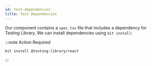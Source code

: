 ```yaml
---
id: test-dependencies
title: Test Dependencies
---
```


Our component contains a `spec.tsx` file that includes a dependency for Testing Library. We can install dependencies using `bit install`:

:::note Action Required

```bash
bit install @testing-library/react
```

:::
